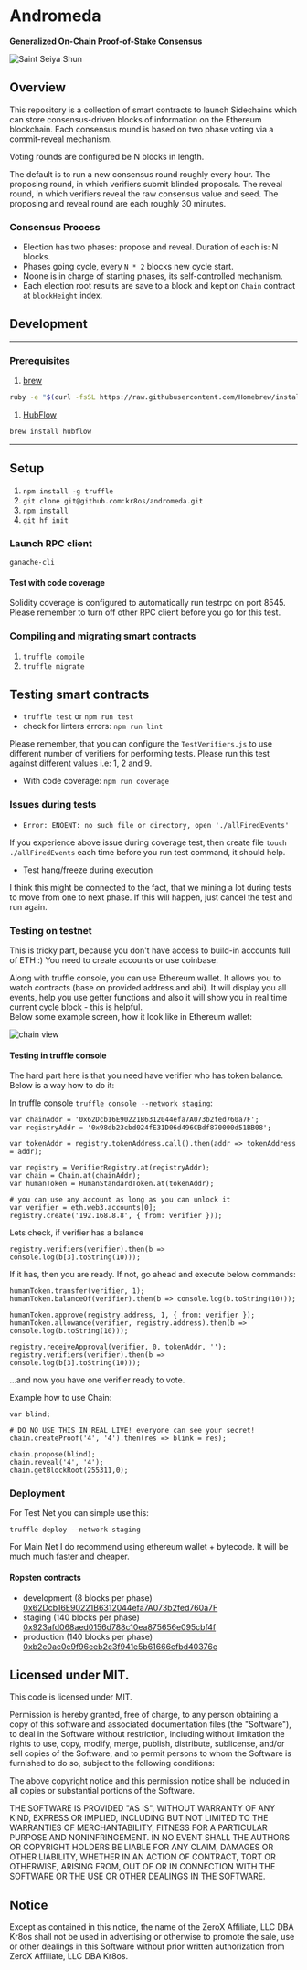 # Andromeda

**Generalized On-Chain Proof-of-Stake Consensus**

![Saint Seiya Shun](https://s3.amazonaws.com/cdn.lucidity.tech/images/andromeda3.gif "Saint Seiya Shun")

## Overview
This repository is a collection of smart contracts to launch Sidechains which can store consensus-driven blocks of information on the Ethereum blockchain.
Each consensus round is based on two phase voting via a commit-reveal mechanism.

Voting rounds are configured be N blocks in length.

The default is to run a new consensus round roughly every hour. 
The proposing round, in which verifiers submit blinded proposals.
The reveal round, in which verifiers reveal the raw consensus value and seed.
The proposing and reveal round are each roughly 30 minutes.

### Consensus Process

* Election has two phases: propose and reveal. Duration of each is: N blocks. 
* Phases going cycle, every `N * 2` blocks new cycle start.
* Noone is in charge of starting phases, its self-controlled mechanism.   
* Each election root results are save to a block and kept on `Chain` contract at `blockHeight` index. 

## Development

---

### Prerequisites

1. [brew](http://brew.sh)

  ```sh
  ruby -e "$(curl -fsSL https://raw.githubusercontent.com/Homebrew/install/master/install)"
  ```

1. [HubFlow](http://datasift.github.io/gitflow/)

  ```sh
  brew install hubflow
  ```

---

## Setup

1. `npm install -g truffle`
1. `git clone git@github.com:kr8os/andromeda.git`
1. `npm install`
1. `git hf init`

### Launch RPC client

```
ganache-cli
```

#### Test with code coverage

Solidity coverage is configured to automatically run testrpc on port 8545.
Please remember to turn off other RPC client before you go for this test. 

### Compiling and migrating smart contracts

1. `truffle compile`
1. `truffle migrate`

## Testing smart contracts

* `truffle test` or `npm run test`
* check for linters errors: `npm run lint`

Please remember, that you can configure the `TestVerifiers.js` to use different number 
of verifiers for performing tests. Please run this test against different values i.e: 
1, 2 and 9.
 
* With code coverage: `npm run coverage`

### Issues during tests

* `Error: ENOENT: no such file or directory, open './allFiredEvents'`

If you experience above issue during coverage test, then create file 
`touch ./allFiredEvents` each time before you run test command, it should help.

* Test hang/freeze during execution  

I think this might be connected to the fact, that we mining a lot during tests 
to move from one to next phase. If this will happen, just cancel the test and run again.    

### Testing on testnet

This is tricky part, because you don't have access to build-in accounts full of ETH :)
You need to create accounts or use coinbase.   

Along with truffle console, you can use Ethereum wallet. 
It allows you to watch contracts (base on provided address and abi).
It will display you all events, help you use getter functions and also 
it will show you in real time current cycle block - this is helpful.  
Below some example screen, how it look like in Ethereum wallet:

 ![chain view](./eth-wallet-chain.png)
 
#### Testing in truffle console

The hard part here is that you need have verifier who has token balance. 
Below is a way how to do it:
 
In truffle console `truffle console --network staging`:
```
var chainAddr = '0x62Dcb16E90221B6312044efa7A073b2fed760a7F';
var registryAddr = '0x98db23cbd024fE31D06d496CBdf870000d51BB08';

var tokenAddr = registry.tokenAddress.call().then(addr => tokenAddress = addr);

var registry = VerifierRegistry.at(registryAddr);
var chain = Chain.at(chainAddr);
var humanToken = HumanStandardToken.at(tokenAddr);

# you can use any account as long as you can unlock it  
var verifier = eth.web3.accounts[0];
registry.create('192.168.8.8', { from: verifier }));
```

Lets check, if verifier has a balance
```
registry.verifiers(verifier).then(b => console.log(b[3].toString(10)));
```

If it has, then you are ready. If not, go ahead and execute below commands:
```
humanToken.transfer(verifier, 1);
humanToken.balanceOf(verifier).then(b => console.log(b.toString(10)));

humanToken.approve(registry.address, 1, { from: verifier });
humanToken.allowance(verifier, registry.address).then(b => console.log(b.toString(10)));

registry.receiveApproval(verifier, 0, tokenAddr, '');
registry.verifiers(verifier).then(b => console.log(b[3].toString(10)));
```
...and now you have one verifier ready to vote.

Example how to use Chain:

```
var blind;

# DO NO USE THIS IN REAL LIVE! everyone can see your secret!
chain.createProof('4', '4').then(res => blink = res);

chain.propose(blind);
chain.reveal('4', '4');
chain.getBlockRoot(255311,0);
```

### Deployment

For Test Net you can simple use this:  
```
truffle deploy --network staging
```

For Main Net I do recommend using ethereum wallet + bytecode. 
It will be much much faster and cheaper. 

#### Ropsten contracts

* development (8 blocks per phase) 
[0x62Dcb16E90221B6312044efa7A073b2fed760a7F](https://ropsten.etherscan.io/address/0x62Dcb16E90221B6312044efa7A073b2fed760a7F)
* staging (140 blocks per phase) 
[0x923afd068aed0156d788c10ea875656e095cbf4f](https://ropsten.etherscan.io/address/0x923afd068aed0156d788c10ea875656e095cbf4f)
* production (140 blocks per phase) 
[0xb2e0ac0e9f96eeb2c3f941e5b61666efbd40376e](https://ropsten.etherscan.io/address/0xb2e0ac0e9f96eeb2c3f941e5b61666efbd40376e)

## Licensed under MIT.

This code is licensed under MIT.

Permission is hereby granted, free of charge, to any person obtaining a copy of this software and associated documentation files (the "Software"), to deal in the Software without restriction, including without limitation the rights to use, copy, modify, merge, publish, distribute, sublicense, and/or sell copies of the Software, and to permit persons to whom the Software is furnished to do so, subject to the following conditions:

The above copyright notice and this permission notice shall be included in all copies or substantial portions of the Software.

THE SOFTWARE IS PROVIDED "AS IS", WITHOUT WARRANTY OF ANY KIND, EXPRESS OR IMPLIED, INCLUDING BUT NOT LIMITED TO THE WARRANTIES OF MERCHANTABILITY, FITNESS FOR A PARTICULAR PURPOSE AND NONINFRINGEMENT. IN NO EVENT SHALL THE AUTHORS OR COPYRIGHT HOLDERS BE LIABLE FOR ANY CLAIM, DAMAGES OR OTHER LIABILITY, WHETHER IN AN ACTION OF CONTRACT, TORT OR OTHERWISE, ARISING FROM, OUT OF OR IN CONNECTION WITH THE SOFTWARE OR THE USE OR OTHER DEALINGS IN THE SOFTWARE.

## Notice

Except as contained in this notice, the name of the ZeroX Affiliate, LLC DBA Kr8os shall not be used in advertising or otherwise to promote the sale, use or other dealings in this Software without prior written authorization from ZeroX Affiliate, LLC DBA Kr8os.
